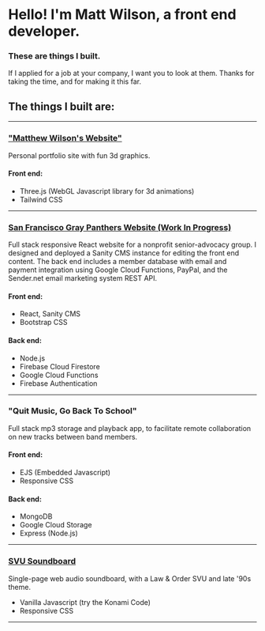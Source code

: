 # Hello! I'm Matt Wilson, a front end developer.
### These are things I built.
If I applied for a job at your company,  I want you to look at them.
Thanks for taking the time, and for making it this far.

## The things I built are:
---

### ["Matthew Wilson's Website"](https://github.com/slaterduskinwilson)
Personal portfolio site with fun 3d graphics.
#### Front end:
- Three.js (WebGL Javascript library for 3d animations)
- Tailwind CSS

---

### [San Francisco Gray Panthers Website (Work In Progress)](https://panther-gray.web.app)
Full stack responsive React website for a nonprofit senior-advocacy group. 
I designed and deployed a Sanity CMS instance for editing the front end content.
The back end includes a member database with email and payment integration using Google Cloud Functions, PayPal, and the Sender.net email marketing system REST API. 

#### Front end:
- React, Sanity CMS
- Bootstrap CSS

#### Back end:
- Node.js
- Firebase Cloud Firestore
- Google Cloud Functions
- Firebase Authentication

---

### "Quit Music, Go Back To School"
Full stack mp3 storage and playback app, to facilitate remote collaboration on new tracks between band members.
#### Front end:
- EJS (Embedded Javascript)
- Responsive CSS

#### Back end:
- MongoDB
- Google Cloud Storage
- Express (Node.js)

---

### [SVU Soundboard](https://svu-soundboard.web.app/)
Single-page web audio soundboard, with a Law & Order SVU and late '90s theme.
- Vanilla Javascript (try the Konami Code)
- Responsive CSS

---

